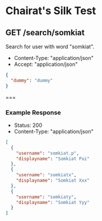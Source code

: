 # Chairat's Silk Test

## GET /search/somkiat

Search for user with word "somkiat".

* Content-Type: "application/json"
* Accept: "application/json"

```json
{
  "dummy": "dummy"
}
```

===

### Example Response

* Status: 200
* Content-Type: "application/json"

```json
[
  {
    "username": "somkiat.p",
    "displayname": "Somkiat Pui"
  },
  {
    "username": "somkiatx",
    "displayname": "Somkiat Xxx"
  },
  {
    "username": "somkiaty",
    "displayname": "Somkiat Yyy"
  }
]
```
